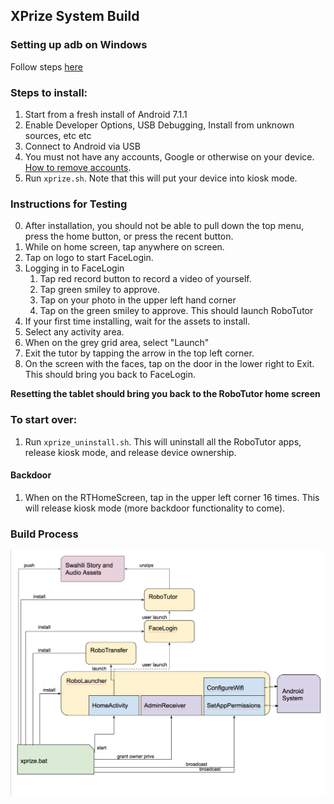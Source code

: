 ## XPrize System Build

### Setting up adb on Windows
Follow steps [here](https://www.xda-developers.com/install-adb-windows-macos-linux/)

### Steps to install:

1. Start from a fresh install of Android 7.1.1
2. Enable Developer Options, USB Debugging, Install from unknown sources, etc etc
3. Connect to Android via USB
4. You must not have any accounts, Google or otherwise on your device. [How to remove accounts](https://support.google.com/nexus/answer/2840815?hl=en).
5. Run `xprize.sh`. Note that this will put your device into kiosk mode.

### Instructions for Testing
0. After installation, you should not be able to pull down the top menu, press the home button, or press the recent button. 
1. While on home screen, tap anywhere on screen.
2. Tap on logo to start FaceLogin.
3. Logging in to FaceLogin
	1. Tap red record button to record a video of yourself.
	2. Tap green smiley to approve.
	3. Tap on your photo in the upper left hand corner
	4. Tap on the green smiley to approve. This should launch RoboTutor
4. If your first time installing, wait for the assets to install.
5. Select any activity area.
6. When on the grey grid area, select "Launch"
7. Exit the tutor by tapping the arrow in the top left corner.
8. On the screen with the faces, tap on the door in the lower right to Exit. This should bring you back to FaceLogin.

**Resetting the tablet should bring you back to the RoboTutor home screen**




### To start over:
1. Run `xprize_uninstall.sh`. This will uninstall all the RoboTutor apps, release kiosk mode, and release device ownership.


#### Backdoor
1. When on the RTHomeScreen, tap in the upper left corner 16 times. This will release kiosk mode (more backdoor functionality to come).



### Build Process
![build process](https://raw.githubusercontent.com/RoboTutorLLC/XPrizeSystemBuild/master/build_process.png?token=AEWYrzgPHSUFjuW5BanxWn2JR-bsPzSOks5auUnIwA%3D%3D)
